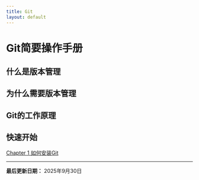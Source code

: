 ```yaml
---
title: Git
layout: default
---
```


# Git简要操作手册

## 什么是版本管理

## 为什么需要版本管理

## Git的工作原理

## 快速开始
[Chapter 1 如何安装Git](/Git/chap1.md)

---

**最后更新日期：** 2025年9月30日
